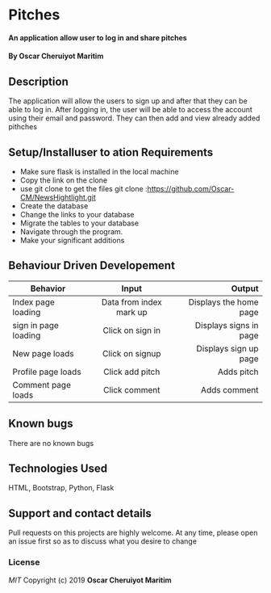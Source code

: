 # Pitches
#### An application allow user to log in and share pitches
#### By **Oscar Cheruiyot Maritim**
## Description
The application will allow the users to sign up and after that they can be able to log in. After logging in, the user  will be able to access the account using their email and password. They can then add and view already added pithches
## Setup/Installuser to ation Requirements
* Make sure flask is installed in the local machine
* Copy the link on the clone
* use git clone to get the files git clone :https://github.com/Oscar-CM/NewsHightlight.git
* Create the database
* Change the links to your database
* Migrate the tables to your database
* Navigate through the program.
* Make your significant additions
## Behaviour Driven Developement

| Behavior                    | Input                         | Output                                     |
|-----------------------------|:----------------------------: | ------------------------------------------:|
| Index page loading          |  Data from index mark up      |  Displays the home page                    |
| sign in page loading        |  Click on sign in             |  Displays signs in page                    |
| New page loads              |  Click on signup              |  Displays sign up page                     |
| Profile page loads          |  Click add pitch              |  Adds pitch                                |
| Comment page loads          |  Click comment                |  Adds comment                              |


## Known bugs
There are no known bugs
## Technologies Used
HTML, Bootstrap, Python,  Flask
## Support and contact details
Pull requests on this projects are highly welcome. At any time, please open an issue first so as to discuss what you desire to change
### License
*MIT*
Copyright (c) 2019 **Oscar Cheruiyot Maritim**

